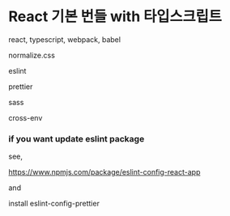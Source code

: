 # React 기본 번들 with 타입스크립트

react, typescript, webpack, babel

normalize.css

eslint

prettier

sass

cross-env

### if you want update eslint package

see,

https://www.npmjs.com/package/eslint-config-react-app

and

install eslint-config-prettier
